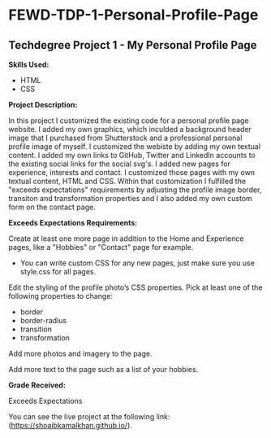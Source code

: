 # FEWD-TDP-1-Personal-Profile-Page
## Techdegree Project 1 - My Personal Profile Page

**Skills Used:**

- HTML
- CSS

**Project Description:**

In this project I customized the existing code for a personal profile page website. I added my own graphics, which inculded a background header image that I purchased from Shutterstock and a professional personal profile image of myself. I customized the webiste by adding my own textual content. I added my own links to GitHub, Twitter and LinkedIn accounts to the existing social links for the social svg's. I added new pages for experience, interests and contact. I customized those pages with my own textual content, HTML and CSS. Within that customization I fulfilled the "exceeds expectations" requirements by adjusting the profile image border, transiton and transformation properties and I also added my own custom form on the contact page.

**Exceeds Expectations Requirements:**

Create at least one more page in addition to the Home and Experience pages, like a "Hobbies" or "Contact" page for example.

- You can write custom CSS for any new pages, just make sure you use style.css for all pages.

Edit the styling of the profile photo’s CSS properties. Pick at least one of the following properties to change:

- border
- border-radius
- transition
- transformation

Add more photos and imagery to the page.

Add more text to the page such as a list of your hobbies.

**Grade Received:**

Exceeds Expectations

You can see the live project at the following link: (https://shoaibkamalkhan.github.io/).